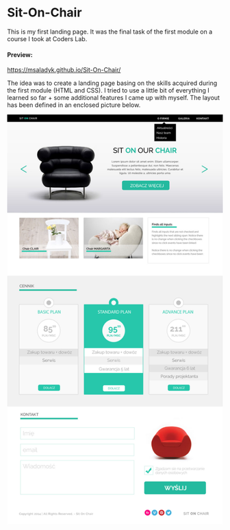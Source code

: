 # Sit-On-Chair
This is my first landing page. It was the final task of the first module on a course I took at Coders Lab.

#### Preview:
https://msaladyk.github.io/Sit-On-Chair/

The idea was to create a landing page basing on the skills acquired during the first module (HTML and CSS). I tried to use a little bit of everything I learned so far + some additional features I came up with myself. The layout has been defined in an enclosed picture below.



![alt text](https://github.com/msaladyk/Sit-On-Chair/blob/master/warsztat1.jpg)
